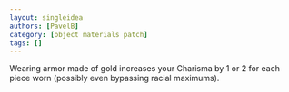 ```yaml
---
layout: singleidea
authors: [PavelB]
category: [object materials patch]
tags: []
---
```

Wearing armor made of gold increases your Charisma by 1 or 2 for each piece worn (possibly even bypassing racial maximums).
